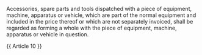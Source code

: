 Accessories, spare parts and tools dispatched with a piece of equipment, machine, apparatus or vehicle, which are part of the normal equipment and included in the price thereof or which are not separately invoiced, shall be regarded as forming a whole with the piece of equipment, machine, apparatus or vehicle in question.

{{ Article 10 }}
